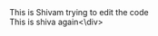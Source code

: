 <html>
  <head> 
    <title> My Home Page </title>
  </head>
  
 <body>
   <div> This is Shivam trying to edit the code</div>
   <div> This is shiva again<\div>
  </body>
  </html>

